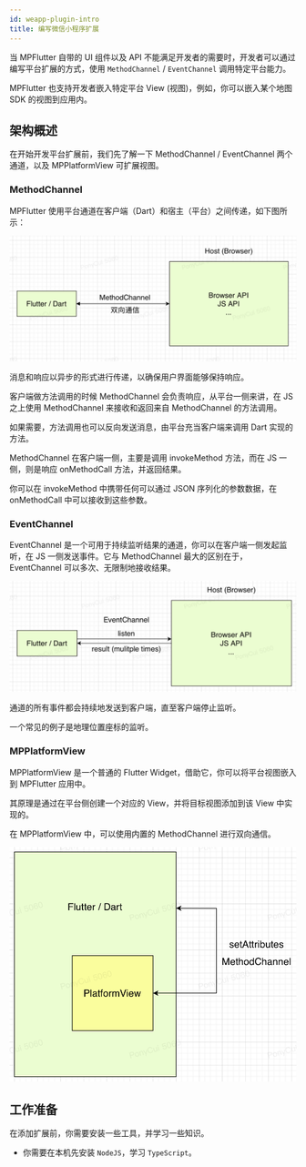 ```yaml
---
id: weapp-plugin-intro
title: 编写微信小程序扩展
---
```


当 MPFlutter 自带的 UI 组件以及 API 不能满足开发者的需要时，开发者可以通过编写平台扩展的方式，使用 `MethodChannel` / `EventChannel` 调用特定平台能力。

MPFlutter 也支持开发者嵌入特定平台 View (视图)，例如，你可以嵌入某个地图 SDK 的视图到应用内。

## 架构概述

在开始开发平台扩展前，我们先了解一下 MethodChannel / EventChannel 两个通道，以及 MPPlatformView 可扩展视图。

### MethodChannel 

MPFlutter 使用平台通道在客户端（Dart）和宿主（平台）之间传递，如下图所示：

![](assets/platform-ext-1.png)

消息和响应以异步的形式进行传递，以确保用户界面能够保持响应。

客户端做方法调用的时候 MethodChannel 会负责响应，从平台一侧来讲，在 JS 之上使用 MethodChannel 来接收和返回来自 MethodChannel 的方法调用。

如果需要，方法调用也可以反向发送消息，由平台充当客户端来调用 Dart 实现的方法。

MethodChannel 在客户端一侧，主要是调用 invokeMethod 方法，而在 JS 一侧，则是响应 onMethodCall 方法，并返回结果。

你可以在 invokeMethod 中携带任何可以通过 JSON 序列化的参数数据，在 onMethodCall 中可以接收到这些参数。

### EventChannel

EventChannel 是一个可用于持续监听结果的通道，你可以在客户端一侧发起监听，在 JS 一侧发送事件。它与 MethodChannel 最大的区别在于，EventChannel 可以多次、无限制地接收结果。

![](assets/platform-ext-2.png)

通道的所有事件都会持续地发送到客户端，直至客户端停止监听。

一个常见的例子是地理位置座标的监听。

### MPPlatformView

MPPlatformView 是一个普通的 Flutter Widget，借助它，你可以将平台视图嵌入到 MPFlutter 应用中。

其原理是通过在平台侧创建一个对应的 View，并将目标视图添加到该 View 中实现的。

在 MPPlatformView 中，可以使用内置的 MethodChannel 进行双向通信。

![](assets/platform-ext-3.png)

## 工作准备

在添加扩展前，你需要安装一些工具，并学习一些知识。

* 你需要在本机先安装 `NodeJS`，学习 `TypeScript`。

